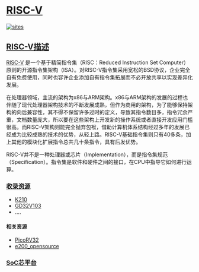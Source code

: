﻿# [RISC-V](https://github.com/SoCXin/RISC-V)

[![sites](http://182.61.61.133/link/resources/SoC.png)](http://SoC.Xin)  

## [RISC-V描述](https://github.com/SoCXin/RISC-V/wiki) 

[RISC-V](https://github.com/SoCXin/RISC-V) 是一个基于精简指令集（RISC：Reduced Instruction Set Computer）原则的开源指令集架构（ISA）。对RISC-V指令集采用宽松的BSD协议，企业完全自有免费使用，同时也容许企业添加自有指令集拓展而不必开放共享以实现差异化发展。

在处理器领域，主流的架构为x86与ARM架构。x86与ARM架构的发展的过程也伴随了现代处理器架构技术的不断发展成熟，但作为商用的架构，为了能够保持架构的向后兼容性，其不得不保留许多过时的定义，导致其指令数目多，指令冗余严重，文档数量庞大，所以要在这些架构上开发新的操作系统或者直接开发应用门槛很高。而RISC-V架构则能完全抛弃包袱，借助计算机体系结构经过多年的发展已经成为比较成熟的技术的优势，从轻上路。RISC-V基础指令集则只有40多条，加上其他的模块化扩展指令总共几十条指令，具有后发优势。 

RISC-V并不是一种处理器或芯片（Implementation），而是指令集规范（Specification）。指令集是软件和硬件之间的接口，在CPU中指导它如何进行运算。

### [收录资源](https://github.com/SoCXin/RISC-V)

* [K210](https://github.com/SoCXin/K210)
* [GD32V103](https://github.com/SoCXin/GD32V103)
* ....


#### 相关资源

* [PicoRV32](https://github.com/cliffordwolf/picorv32)
* [e200_opensource](https://github.com/SI-RISCV/e200_opensource)


###  [SoC芯平台](http://SoC.Xin) 
